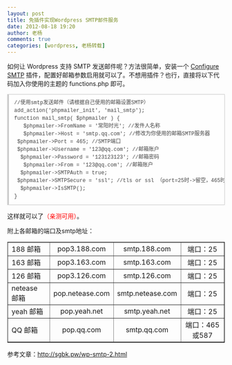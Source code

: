 ```yaml
---
layout: post
title: 免插件实现Wordpress SMTP邮件服务
date: 2012-08-18 19:20
author: 老杨
comments: true
categories: [wordpress, 老杨转载]
---
```

如何让 Wordpress 支持 SMTP 发送邮件呢？方法很简单，安装一个 <a href="https://wordpress.org/plugins/configure-smtp/" target="_blank">Configure SMTP</a> 插件，配置好邮箱参数启用就可以了。不想用插件？也行，直接将以下代码加入你使用的主题的 functions.php 即可。
<!--more-->

<pre style="margin:15px 0;font:100 12px/18px monaco, andale mono, courier new;padding:10px 12px;border:#ccc 1px solid;border-left-width:4px;background-color:#fefefe;box-shadow:0 0 4px #eee;word-break:break-all;word-wrap:break-word;color:#444">//使用smtp发送邮件（请根据自己使用的邮箱设置SMTP）<br>add_action('phpmailer_init', 'mail_smtp');<br>function mail_smtp( $phpmailer ) {<br>	$phpmailer-&gt;FromName = '常阳时光'; //发件人名称<br>	$phpmailer-&gt;Host = 'smtp.qq.com'; //修改为你使用的邮箱SMTP服务器<br>	$phpmailer-&gt;Port = 465; //SMTP端口<br>	$phpmailer-&gt;Username = '123@qq.com'; //邮箱账户<br>	$phpmailer-&gt;Password = '123123123'; //邮箱密码<br>	$phpmailer-&gt;From = '123@qq.com'; //邮箱账户<br>	$phpmailer-&gt;SMTPAuth = true;<br>	$phpmailer-&gt;SMTPSecure = 'ssl'; //tls or ssl （port=25时-&gt;留空，465时-&gt;ssl）<br>	$phpmailer-&gt;IsSMTP();<br>}</pre>

这样就可以了<span style = "color:red;">（亲测可用）</span>。

附上各邮箱的端口及smtp地址：

<table border="1" width="80%" align="center">
        <tbody>
         <tr>
          <td align="center">
           <div align="left">
             188 邮箱
           </div></td>
          <td align="center">pop3.188.com</td>
          <td align="center">smtp.188.com</td>
          <td align="center">端口：25</td>
         </tr>
         <tr>
          <td align="center">
           <div align="left">
             163 邮箱
           </div></td>
          <td align="center">pop3.163.com</td>
          <td align="center">smtp.163.com</td>
          <td align="center">端口：25</td>
         </tr>
         <tr>
          <td align="center">
           <div align="left">
             126 邮箱
           </div></td>
          <td align="center">pop3.126.com</td>
          <td align="center">smtp.126.com</td>
          <td align="center">端口：25</td>
         </tr>
         <tr>
          <td align="center">
           <div align="left">
             netease 邮箱
           </div></td>
          <td align="center">pop.netease.com</td>
          <td align="center">smtp.netease.com</td>
          <td align="center">端口：25</td>
         </tr>
         <tr>
          <td align="center">
           <div align="left">
             yeah 邮箱
           </div></td>
          <td align="center">pop.yeah.net</td>
          <td align="center">smtp.yeah.net</td>
          <td align="center">端口：25</td>
         </tr>
         <tr>
          <td align="center">
           <div align="left">
             QQ 邮箱
           </div></td>
          <td align="center">pop.qq.com</td>
          <td align="center">smtp.qq.com</td>
          <td align="center">端口：465或587</td>
         </tr>
        </tbody>
</table>

参考文章：http://sgbk.pw/wp-smtp-2.html
